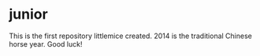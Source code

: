 junior
======
This is the first repository littlemice created.
2014 is the traditional Chinese horse year.
Good luck!
